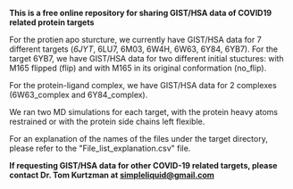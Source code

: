
**This is a free online repository for sharing GIST/HSA data of COVID19 related protein targets**


For the protien apo sturcture, we currently have GIST/HSA data for 7 different targets (*6JYT*, 6LU7, 6M03, 6W4H, 6W63, 6Y84, 6YB7). For the target 6YB7, we have GIST/HSA data for two different initial stuctures: with M165 flipped (flip) and with M165 in its original conformation (no_flip).

For the protein-ligand complex, we have GIST/HSA data for 2 complexes (6W63_complex and 6Y84_complex).

We ran two MD simulations for each target, with the protein heavy atoms restrained or with the protein side chains left flexible.

For an explanation of the names of the files under the target directory, please refer to the "File_list_explanation.csv" file.


**If requesting GIST/HSA data for other COVID-19 related targets, please contact Dr. Tom Kurtzman at simpleliquid@gmail.com**
